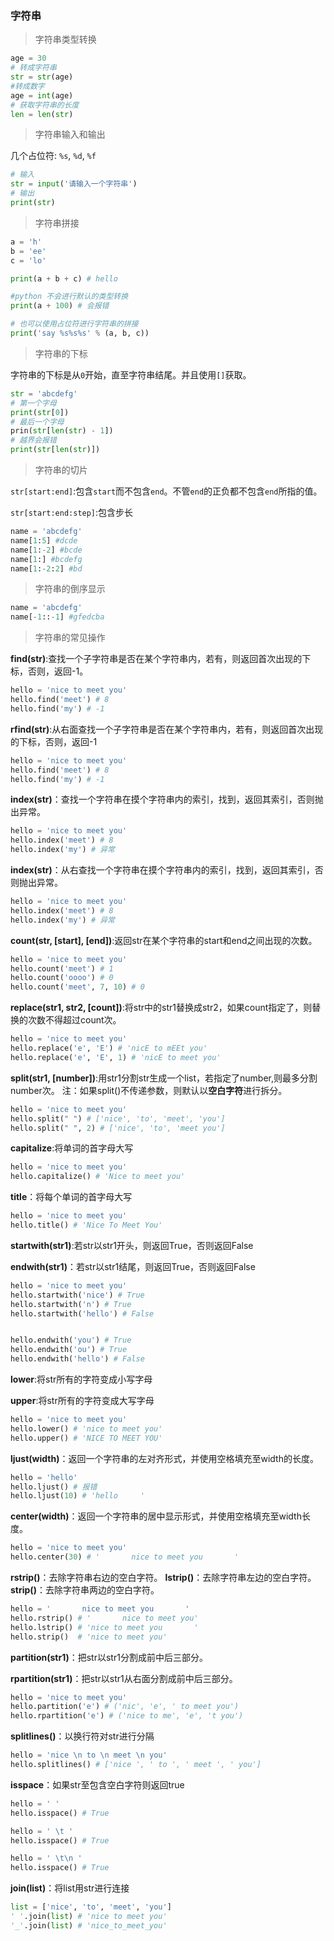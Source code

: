 ### 字符串

> 字符串类型转换

```python
age = 30
# 转成字符串
str = str(age)
#转成数字
age = int(age)
# 获取字符串的长度 
len = len(str)
```

> 字符串输入和输出

几个占位符: `%s`, `%d`, `%f`

```python
# 输入
str = input('请输入一个字符串')
# 输出
print(str)
```

> 字符串拼接

```python
a = 'h'
b = 'ee'
c = 'lo'

print(a + b + c) # hello

#python 不会进行默认的类型转换
print(a + 100) # 会报错

# 也可以使用占位符进行字符串的拼接
print('say %s%s%s' % (a, b, c))
```

> 字符串的下标

字符串的下标是从`0`开始，直至字符串结尾。并且使用`[]`获取。

```python
str = 'abcdefg'
# 第一个字母
print(str[0])
# 最后一个字母
prin(str[len(str) - 1])
# 越界会报错
print(str[len(str)])
```

> 字符串的切片

`str[start:end]`:包含`start`而不包含`end`。不管`end`的正负都不包含`end`所指的值。

`str[start:end:step]`:包含步长

```python
name = 'abcdefg'
name[1:5] #dcde
name[1:-2] #bcde
name[1:] #bcdefg
name[1:-2:2] #bd
```
> 字符串的倒序显示

```python
name = 'abcdefg'
name[-1::-1] #gfedcba
```

> 字符串的常见操作

**find(str)**:查找一个子字符串是否在某个字符串内，若有，则返回首次出现的下标，否则，返回-1。

```python
hello = 'nice to meet you'
hello.find('meet') # 8
hello.find('my') # -1
```

**rfind(str)**:从右面查找一个子字符串是否在某个字符串内，若有，则返回首次出现的下标，否则，返回-1

```python
hello = 'nice to meet you'
hello.find('meet') # 8
hello.find('my') # -1
```

**index(str)**：查找一个字符串在摸个字符串内的索引，找到，返回其索引，否则抛出异常。
```python
hello = 'nice to meet you'
hello.index('meet') # 8
hello.index('my') # 异常
```

**index(str)**：从右查找一个字符串在摸个字符串内的索引，找到，返回其索引，否则抛出异常。
```python
hello = 'nice to meet you'
hello.index('meet') # 8
hello.index('my') # 异常
```

**count(str, [start], [end])**:返回str在某个字符串的start和end之间出现的次数。

```python
hello = 'nice to meet you'
hello.count('meet') # 1
hello.count('oooo') # 0
hello.count('meet', 7, 10) # 0
```

**replace(str1, str2, [count])**:将str中的str1替换成str2，如果count指定了，则替换的次数不得超过count次。

```python
hello = 'nice to meet you'
hello.replace('e', 'E') # 'nicE to mEEt you'
hello.replace('e', 'E', 1) # 'nicE to meet you'
```

**split(str1, [number])**:用str1分割str生成一个list，若指定了number,则最多分割number次。
注：如果split()不传递参数，则默认以**空白字符**进行拆分。

```python
hello = 'nice to meet you'
hello.split(" ") # ['nice', 'to', 'meet', 'you']
hello.split(" ", 2) # ['nice', 'to', 'meet you']
```

**capitalize**:将单词的首字母大写

```python
hello = 'nice to meet you'
hello.capitalize() # 'Nice to meet you'
```

**title**：将每个单词的首字母大写
```python
hello = 'nice to meet you'
hello.title() # 'Nice To Meet You'
```

**startwith(str1)**:若str以str1开头，则返回True，否则返回False

**endwith(str1)**：若str以str1结尾，则返回True，否则返回False

```python
hello = 'nice to meet you'
hello.startwith('nice') # True
hello.startwith('n') # True
hello.startwith('hello') # False


hello.endwith('you') # True
hello.endwith('ou') # True
hello.endwith('hello') # False
```

**lower**:将str所有的字符变成小写字母

**upper**:将str所有的字符变成大写字母

```python
hello = 'nice to meet you'
hello.lower() # 'nice to meet you'
hello.upper() # 'NICE TO MEET YOU'
```

**ljust(width)**：返回一个字符串的左对齐形式，并使用空格填充至width的长度。

```python
hello = 'hello'
hello.ljust() # 报错
hello.ljust(10) # 'hello     '
```

**center(width)**：返回一个字符串的居中显示形式，并使用空格填充至width长度。

```python
hello = 'nice to meet you'
hello.center(30) # '       nice to meet you       '
```

**rstrip()**：去除字符串右边的空白字符。
**lstrip()**：去除字符串左边的空白字符。
**strip()**：去除字符串两边的空白字符。

```python
hello = '       nice to meet you       '
hello.rstrip() # '       nice to meet you'
hello.lstrip() # 'nice to meet you       '
hello.strip()  # 'nice to meet you'
```

**partition(str1)**：把str以str1分割成前中后三部分。

**rpartition(str1)**：把str以str1从右面分割成前中后三部分。

```python
hello = 'nice to meet you'
hello.partition('e') # ('nic', 'e', ' to meet you')
hello.rpartition('e') # ('nice to me', 'e', 't you')
```
**splitlines()**：以换行符对str进行分隔
```python
hello = 'nice \n to \n meet \n you'
hello.splitlines() # ['nice ', ' to ', ' meet ', ' you']
```

**isspace**：如果str至包含空白字符则返回true

```python
hello = ' '
hello.isspace() # True

hello = ' \t '
hello.isspace() # True

hello = ' \t\n '
hello.isspace() # True
```
**join(list)**：将list用str进行连接

```python
list = ['nice', 'to', 'meet', 'you']
' '.join(list) # 'nice to meet you'
'_'.join(list) # 'nice_to_meet_you'
```